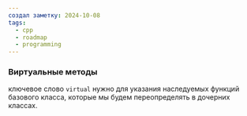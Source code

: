 ```yaml
---
создал заметку: 2024-10-08
tags:
  - cpp
  - roadmap
  - programming
---
```

### Виртуальные методы
ключевое слово `virtual` нужно для указания наследуемых функций базового класса, которые мы будем переопределять в дочерних классах.